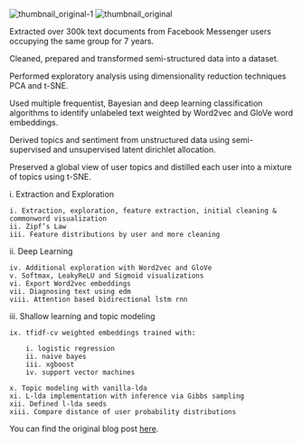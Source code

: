![thumbnail_original-1](https://user-images.githubusercontent.com/29679899/59774825-207b5900-927e-11e9-8560-f8c8c454ec25.png)
![thumbnail_original](https://user-images.githubusercontent.com/29679899/59774888-3852dd00-927e-11e9-812d-61dc8d47af1a.png)

Extracted over 300k text documents from Facebook Messenger 
users occupying the same group for 7 years. 

Cleaned, prepared and transformed semi-structured data into a dataset. 

Performed exploratory analysis using dimensionality reduction techniques PCA and t-SNE. 

Used multiple frequentist, Bayesian and deep learning classification algorithms to identify 
unlabeled text weighted by Word2vec and GloVe word embeddings. 

Derived topics and sentiment from unstructured data using semi-supervised and 
unsupervised latent dirichlet allocation. 

Preserved a global view of user topics and distilled each user into a mixture of topics using t-SNE.


i. Extraction and Exploration

	i. Extraction, exploration, feature extraction, initial cleaning & commonword visualization
	ii. Zipf’s Law
	iii. Feature distributions by user and more cleaning

ii. Deep Learning

	iv. Additional exploration with Word2vec and GloVe
	v. Softmax, LeakyReLU and Sigmoid visualizations 
	vi. Export Word2vec embeddings
	vii. Diagnosing text using edm
	viii. Attention based bidirectional lstm rnn

iii. Shallow learning and topic modeling

	ix. tfidf-cv weighted embeddings trained with: 

		i. logistic regression 
		ii. naive bayes 
		iii. xgboost 
		iv. support vector machines

	x. Topic modeling with vanilla-lda
	xi. L-lda implementation with inference via Gibbs sampling
	xii. Defined l-lda seeds
	xiii. Compare distance of user probability distributions
  
  
 You can find the original blog post <a href="https://www.xtiandata.com/single-post/2018/10/26/Shallow-Deep-Natural-Language-Processing" rel="nofollow">here</a></li>.

